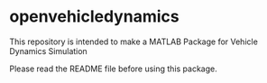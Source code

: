 # openvehicledynamics
This repository is intended to make a MATLAB Package for Vehicle Dynamics Simulation

Please read the README file before using this package.
